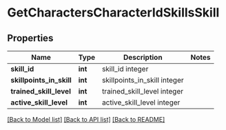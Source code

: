 # GetCharactersCharacterIdSkillsSkill

## Properties
Name | Type | Description | Notes
------------ | ------------- | ------------- | -------------
**skill_id** | **int** | skill_id integer | 
**skillpoints_in_skill** | **int** | skillpoints_in_skill integer | 
**trained_skill_level** | **int** | trained_skill_level integer | 
**active_skill_level** | **int** | active_skill_level integer | 

[[Back to Model list]](../README.md#documentation-for-models) [[Back to API list]](../README.md#documentation-for-api-endpoints) [[Back to README]](../README.md)


